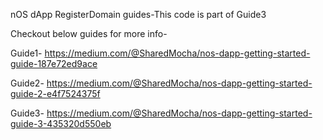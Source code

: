 nOS dApp RegisterDomain guides-This code is part of Guide3

Checkout below guides for more info-


Guide1-
https://medium.com/@SharedMocha/nos-dapp-getting-started-guide-187e72ed9ace

Guide2-
https://medium.com/@SharedMocha/nos-dapp-getting-started-guide-2-e4f7524375f

Guide3-
https://medium.com/@SharedMocha/nos-dapp-getting-started-guide-3-435320d550eb

